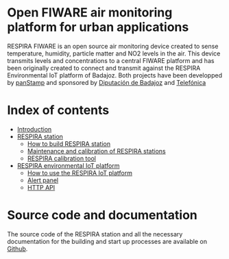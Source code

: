 # Open FIWARE air monitoring platform for urban applications

RESPIRA FIWARE is an open source air monitoring device created to sense temperature, humidity, particle matter and NO2 levels in the air. This device transmits levels and concentrations to a central FIWARE platform and has been originally created to connect and transmit against the RESPIRA Environmental IoT platform of Badajoz. Both projects have been developped by [panStamp](http://www.panstamp.com) and sponsored by [Diputación de Badajoz](https://www.dip-badajoz.es/) and [Telefónica](https://www.telefonica.com/en/)

# Index of contents

- [Introduction](docs/en/INTRODUCTION.md)
- [RESPIRA station](docs/en/RESPIRA_STATION.md)
  - [How to build RESPIRA station](docs/en/HOWTO_BUILD_STATION.md)
  - [Maintenance and calibration of RESPIRA stations](docs/en/RESPIRA_CALIBRATION.md)
  - [RESPIRA calibration tool](docs/en/RESPIRA_TOOL.md)
- [RESPIRA environmental IoT platform](docs/en/RESPIRA_PLATFORM.md)
  - [How to use the RESPIRA IoT platform](docs/en/HOWTO_RESPIRA_PLATFORM.md)
  - [Alert panel](docs/en/ALERT_PANEL.md)
  - [HTTP API](docs/en/API_DOC.md)

# Source code and documentation

The source code of the RESPIRA station and all the necessary documentation for the building and start up processes are available on [Github](https://github.com/panStamp/respira_fiware).

